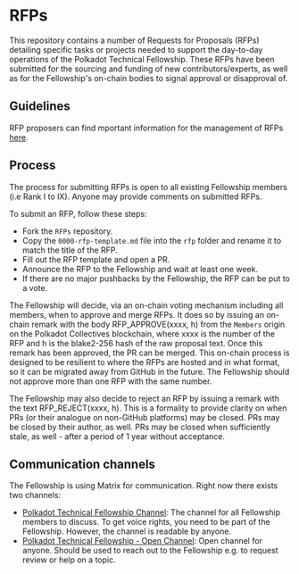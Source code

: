 # RFPs
This repository contains a number of Requests for Proposals (RFPs) detailing specific tasks or projects needed to support the day-to-day operations of the Polkadot Technical Fellowship. These RFPs have been submitted for the sourcing and funding of new contributors/experts, as well as for the Fellowship's on-chain bodies to signal approval or disapproval of.


## Guidelines

RFP proposers can find mportant information for the management of RFPs [here]().


## Process

The process for submitting RFPs is open to all existing Fellowship members (i.e Rank I to IX). Anyone may provide comments on submitted RFPs. 

To submit an RFP, follow these steps:
  * Fork the `RFPs` repository.
  * Copy the `0000-rfp-template.md` file into the `rfp` folder and rename it to match the title of the RFP.
  * Fill out the RFP template and open a PR.
  * Announce the RFP to the Fellowship and wait at least one week.
  * If there are no major pushbacks by the Fellowship, the RFP can be put to a vote.

The Fellowship will decide, via an on-chain voting mechanism including all members, when to approve and merge RFPs. It does so by issuing an on-chain remark with the body RFP_APPROVE(xxxx, h) from the `Members` origin on the Polkadot Collectives blockchain, where xxxx is the number of the RFP and h is the blake2-256 hash of the raw proposal text. Once this remark has been approved, the PR can be merged. This on-chain process is designed to be resilient to where the RFPs are hosted and in what format, so it can be migrated away from GitHub in the future. The Fellowship should not approve more than one RFP with the same number.

The Fellowship may also decide to reject an RFP by issuing a remark with the text RFP_REJECT(xxxx, h). This is a formality to provide clarity on when PRs (or their analogue on non-GitHub platforms) may be closed. PRs may be closed by their author, as well. PRs may be closed when sufficiently stale, as well - after a period of 1 year without acceptance.


## Communication channels

The Fellowship is using Matrix for communication. Right now there exists two channels:

- [Polkadot Technical Fellowship Channel](https://matrix.to/#/#fellowship-members:parity.io): The channel for all Fellowship members to discuss. To get voice rights, you need to be part of the Fellowship. However, the channel is readable by anyone.
- [Polkadot Technical Fellowship - Open Channel](https://matrix.to/#/#fellowship-open-channel:parity.io): Open channel for anyone. Should be used to reach out to the Fellowship e.g. to request review or help on a topic.
